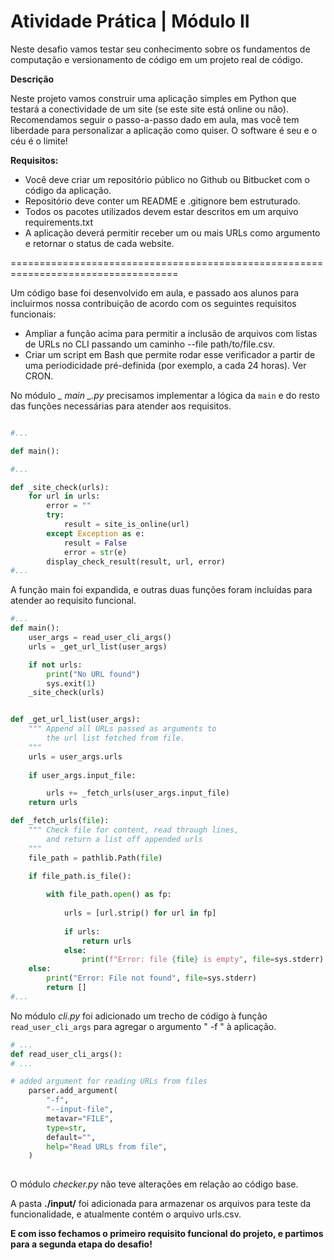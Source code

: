 # Atividade Prática | Módulo II #

Neste desafio vamos testar seu conhecimento sobre os fundamentos de computação e versionamento de código em um projeto real de código.

**Descrição**

Neste projeto vamos construir uma aplicação simples em Python que testará a conectividade de um site (se este site está online ou não).
Recomendamos seguir o passo-a-passo dado em aula, mas você tem liberdade para personalizar a aplicação como quiser. O software é seu e o céu é o limite!

**Requisitos:**

- Você deve criar um repositório público no Github ou Bitbucket com o código da aplicação.
- Repositório deve conter um README e .gitignore bem estruturado.
- Todos os pacotes utilizados devem estar descritos em um arquivo requirements.txt
- A aplicação deverá permitir receber um ou mais URLs como argumento e retornar o status de cada website.

===================================================================================

Um código base foi desenvolvido em aula, e passado aos alunos para incluirmos nossa contribuição de acordo com os seguintes requisitos funcionais:

- Ampliar a função acima para permitir a inclusão de arquivos com listas de URLs no CLI passando um caminho --file path/to/file.csv.
- Criar um script em Bash que permite rodar esse verificador a partir de uma periodicidade pré-definida (por exemplo, a cada 24 horas). Ver CRON.

No módulo *_ _main_ _.py* precisamos implementar a lógica da `main` e do resto das funções necessárias para atender aos requisitos. 


```python

#...

def main():

#...

def _site_check(urls):
    for url in urls:
        error = ""
        try:
            result = site_is_online(url)
        except Exception as e:
            result = False
            error = str(e)
        display_check_result(result, url, error)
#...
```

A função main foi expandida, e outras duas funções foram incluídas para atender ao requisito funcional.


```python
#...
def main():
    user_args = read_user_cli_args()
    urls = _get_url_list(user_args)

    if not urls:
        print("No URL found")
        sys.exit(1)
    _site_check(urls)


def _get_url_list(user_args):
    """ Append all URLs passed as arguments to
        the url list fetched from file. 
    """
    urls = user_args.urls 
    
    if user_args.input_file:

        urls += _fetch_urls(user_args.input_file)
    return urls

def _fetch_urls(file):
    """ Check file for content, read through lines,
        and return a list off appended urls 
    """
    file_path = pathlib.Path(file)

    if file_path.is_file():
        
        with file_path.open() as fp:
            
            urls = [url.strip() for url in fp]
            
            if urls:
                return urls
            else:
                print(f"Error: file {file} is empty", file=sys.stderr)
    else:
        print("Error: File not found", file=sys.stderr)
        return []
#...
```

No módulo *cli.py* foi adicionado um trecho de código à função `read_user_cli_args` para agregar o argumento " -f " à aplicação.


```python
# ...
def read_user_cli_args():
# ...

# added argument for reading URLs from files
    parser.add_argument(
        "-f",
        "--input-file",
        metavar="FILE",
        type=str,
        default="",
        help="Read URLs from file",
    )
    
```

O módulo *checker.py* não teve alterações em relação ao código base.

A pasta **./input/** foi adicionada para armazenar os arquivos para teste da funcionalidade, e atualmente contém o arquivo urls.csv.

**E com isso fechamos o primeiro requisito funcional do projeto, e partimos para a segunda etapa do desafio!**


```python

```
